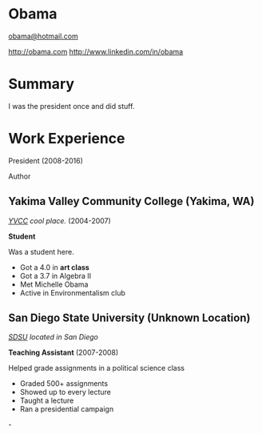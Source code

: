 # Obama
obama@hotmail.com

http://obama.com
http://www.linkedin.com/in/obama

# Summary

I was the president once and did stuff.

# Work Experience
President (2008-2016)

Author 

## Yakima Valley Community College (Yakima, WA)

*[YVCC][] cool place.* (2004-2007)

**Student**

Was a student here.

- Got a 4.0 in **art class**
- Got a 3.7 in Algebra II
- Met Michelle Obama
- Active in Environmentalism club

## San Diego State University (Unknown Location)
*[SDSU][] located in San Diego*

**Teaching Assistant** (2007-2008)

Helped grade assignments in a political science class

- Graded 500+ assignments
- Showed up to every lecture
- Taught a lecture
- Ran a presidential campaign 

[YVCC]: https://www.yvcc.edu/
[SDSU]: https://www.sdsu.edu/
[Harverd]: https://twitter.com/vincestaples
-